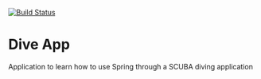 [![Build Status](https://travis-ci.org/T-Davis/mexico-dive-app.svg?branch=master)](https://travis-ci.org/T-Davis/mexico-dive-app)
# Dive App
Application to learn how to use Spring through a SCUBA diving application